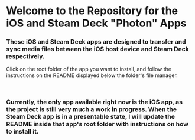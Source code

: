 # Welcome to the Repository for the iOS and Steam Deck "Photon" Apps

### These iOS and Steam Deck apps are designed to transfer and sync media files between the iOS host device and Steam Deck respectively.

Click on the root folder of the app you want to install, and follow the instructions on the README displayed below the folder's file manager.

<br/>

### Currently, the only app available right now is the iOS app, as the project is still very much a work in progress. When the Steam Deck app is in a presentable state, I will update the README inside that app's root folder with instructions on how to install it.
